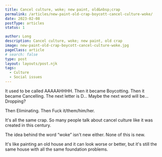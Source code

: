 ```yaml
---
title: Cancel culture, woke; new paint, old&nbsp;crap
permalink: /articles/new-paint-old-crap-boycott-cancel-culture-woke/
date: 2023-02-08
postType: articles
status: 1

author: Long
description: Cancel culture, woke; new paint, old crap
image: new-paint-old-crap-boycott-cancel-culture-woke.jpg
pageClass: article
# search: false
type: post
layout: layouts/post.njk
tags:
  - Culture
  - Social issues
---
```


It used to be called AAAAAHHHH.
Then it became Boycotting.
Then it became Cancelling.
The next letter is D...
Maybe the next word will be... Dropping?

Then Eliminating.
Then Fuck it/them/him/her.

It's all the same crap. So many people talk about cancel culture like it was created in this century.

The idea behind the word “woke” isn't new either. None of this is new.

It's like painting an old house and it can look worse or better, but it's still the same house with all the same foundation problems.
